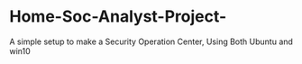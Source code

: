 # Home-Soc-Analyst-Project-
A simple setup to make a Security Operation Center, Using Both Ubuntu and win10
